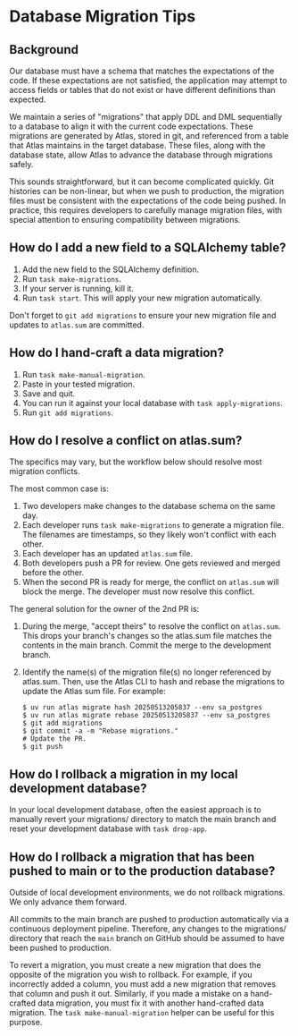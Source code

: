 # Database Migration Tips

## Background

Our database must have a schema that matches the expectations of the code. If these expectations are not satisfied, the
application may attempt to access fields or tables that do not exist or have different definitions than expected.

We maintain a series of "migrations" that apply DDL and DML sequentially to a database to align it with the current code
expectations. These migrations are generated by Atlas, stored in git, and referenced from a table that Atlas maintains
in the target database. These files, along with the database state, allow Atlas to advance the database through
migrations safely.

This sounds straightforward, but it can become complicated quickly. Git histories can be non-linear, but when we push to
production, the migration files must be consistent with the expectations of the code being pushed. In practice, this
requires developers to carefully manage migration files, with special attention to ensuring compatibility between
migrations.

## How do I add a new field to a SQLAlchemy table?

1. Add the new field to the SQLAlchemy definition.
1. Run `task make-migrations`.
1. If your server is running, kill it.
1. Run `task start`. This will apply your new migration automatically.

Don't forget to `git add migrations` to ensure your new migration file and updates to `atlas.sum` are committed.

## How do I hand-craft a data migration?

1. Run `task make-manual-migration`.
1. Paste in your tested migration.
1. Save and quit.
1. You can run it against your local database with `task apply-migrations`.
1. Run `git add migrations`.

## How do I resolve a conflict on atlas.sum?

The specifics may vary, but the workflow below should resolve most migration conflicts.

The most common case is:

1. Two developers make changes to the database schema on the same day.
1. Each developer runs `task make-migrations` to generate a migration file. The filenames are timestamps, so they likely
   won't conflict with each other.
1. Each developer has an updated `atlas.sum` file.
1. Both developers push a PR for review. One gets reviewed and merged before the other.
1. When the second PR is ready for merge, the conflict on `atlas.sum` will block the merge. The developer must now
   resolve this conflict.

The general solution for the owner of the 2nd PR is:

1. During the merge, "accept theirs" to resolve the conflict on `atlas.sum`. This drops your branch's changes so the
   atlas.sum file matches the contents in the main branch. Commit the merge to the development branch.

1. Identify the name(s) of the migration file(s) no longer referenced by atlas.sum. Then, use the Atlas CLI to hash and
   rebase the migrations to update the Atlas sum file. For example:

   ```shell
   $ uv run atlas migrate hash 20250513205837 --env sa_postgres
   $ uv run atlas migrate rebase 20250513205837 --env sa_postgres
   $ git add migrations
   $ git commit -a -m "Rebase migrations."
   # Update the PR.
   $ git push
   ```

## How do I rollback a migration in my local development database?

In your local development database, often the easiest approach is to manually revert your migrations/ directory to match
the main branch and reset your development database with `task drop-app`.

## How do I rollback a migration that has been pushed to main or to the production database?

Outside of local development environments, we do not rollback migrations. We only advance them forward.

All commits to the main branch are pushed to production automatically via a continuous deployment pipeline. Therefore,
any changes to the migrations/ directory that reach the `main` branch on GitHub should be assumed to have been pushed to
production.

To revert a migration, you must create a new migration that does the opposite of the migration you wish to rollback. For
example, if you incorrectly added a column, you must add a new migration that removes that column and push it out.
Similarly, if you made a mistake on a hand-crafted data migration, you must fix it with another hand-crafted data
migration. The `task make-manual-migration` helper can be useful for this purpose.
